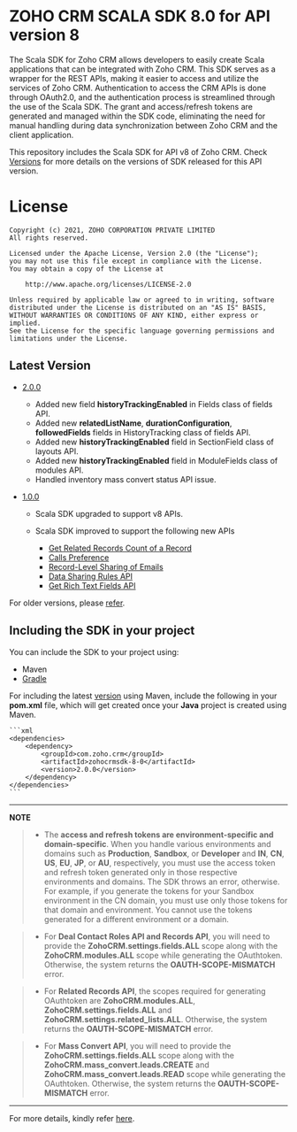 # ZOHO CRM SCALA SDK 8.0 for API version 8

The Scala SDK for Zoho CRM allows developers to easily create Scala applications that can be integrated with Zoho CRM. This SDK serves as a wrapper for the REST APIs, making it easier to access and utilize the services of Zoho CRM. 
Authentication to access the CRM APIs is done through OAuth2.0, and the authentication process is streamlined through the use of the Scala SDK. The grant and access/refresh tokens are generated and managed within the SDK code, eliminating the need for manual handling during data synchronization between Zoho CRM and the client application.

This repository includes the Scala SDK for API v8 of Zoho CRM. Check [Versions](https://github.com/zoho/zohocrm-scala-sdk-8.0/releases) for more details on the versions of SDK released for this API version.

License
=======

    Copyright (c) 2021, ZOHO CORPORATION PRIVATE LIMITED 
    All rights reserved. 

    Licensed under the Apache License, Version 2.0 (the "License"); 
    you may not use this file except in compliance with the License. 
    You may obtain a copy of the License at 
    
        http://www.apache.org/licenses/LICENSE-2.0 
    
    Unless required by applicable law or agreed to in writing, software 
    distributed under the License is distributed on an "AS IS" BASIS, 
    WITHOUT WARRANTIES OR CONDITIONS OF ANY KIND, either express or implied. 
    See the License for the specific language governing permissions and 
    limitations under the License.

## Latest Version

- [2.0.0](/versions/2.0.0/README.md)

    - Added new field **historyTrackingEnabled** in Fields class of fields API.
    - Added new **relatedListName**, **durationConfiguration**, **followedFields** fields in HistoryTracking class of fields API.
    - Added new **historyTrackingEnabled** field in SectionField class of layouts API.
    - Added new **historyTrackingEnabled** field in ModuleFields class of modules API.
    - Handled inventory mass convert status API issue. 

- [1.0.0](/versions/1.0.0/README.md)

    - Scala SDK upgraded to support v8 APIs.

    - Scala SDK improved to support the following new APIs
      - [Get Related Records Count of a Record](https://www.zoho.com/crm/developer/docs/api/v8/get-related-records-count.html)
      - [Calls Preference](https://www.zoho.com/crm/developer/docs/api/v8/get-calls-preferences.html)
      - [Record-Level Sharing of Emails](https://www.zoho.com/crm/developer/docs/api/v8/share-emails.html)
      - [Data Sharing Rules API](https://www.zoho.com/crm/developer/docs/api/v8/data-sharing-rules.html)
      - [Get Rich Text Fields API](https://www.zoho.com/crm/developer/docs/api/v8/get-rich-text-fields.html)



For older versions, please [refer](https://github.com/zoho/zohocrm-scala-sdk-8.0/releases).


## Including the SDK in your project
You can include the SDK to your project using:
- Maven
- [Gradle](/versions/2.0.0/README.md#including-the-sdk-in-your-project)

For including the latest [version](https://github.com/zoho/zohocrm-java-sdk-8.0/releases/tag/2.0.0) using Maven, include the following in your **pom.xml** file, which will get created once your **Java** project is created using Maven.

    ```xml
    <dependencies>
        <dependency>
            <groupId>com.zoho.crm</groupId>
            <artifactId>zohocrmsdk-8-0</artifactId>
            <version>2.0.0</version>
        </dependency>
    </dependencies>
    ```

---

**NOTE** 

> - The **access and refresh tokens are environment-specific and domain-specific**. When you handle various environments and domains such as **Production**, **Sandbox**, or **Developer** and **IN**, **CN**, **US**, **EU**, **JP**, or **AU**, respectively, you must use the access token and refresh token generated only in those respective environments and domains. The SDK throws an error, otherwise.
For example, if you generate the tokens for your Sandbox environment in the CN domain, you must use only those tokens for that domain and environment. You cannot use the tokens generated for a different environment or a domain.

> - For **Deal Contact Roles API and Records API**, you will need to provide the **ZohoCRM.settings.fields.ALL** scope along with the **ZohoCRM.modules.ALL** scope while generating the OAuthtoken. Otherwise, the system returns the **OAUTH-SCOPE-MISMATCH** error.

> - For **Related Records API**, the scopes required for generating OAuthtoken are **ZohoCRM.modules.ALL**, **ZohoCRM.settings.fields.ALL** and **ZohoCRM.settings.related_lists.ALL**. Otherwise, the system returns the **OAUTH-SCOPE-MISMATCH** error.

> - For **Mass Convert API**, you will need to provide the **ZohoCRM.settings.fields.ALL** scope along with the **ZohoCRM.mass_convert.leads.CREATE** and **ZohoCRM.mass_convert.leads.READ** scope while generating the OAuthtoken. Otherwise, the system returns the **OAUTH-SCOPE-MISMATCH** error.

---

For more details, kindly refer [here](/versions/2.0.0/README.md).
